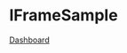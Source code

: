 # IFrameSample
<a href="https://sergeydavidovich.github.io/IFrameSample/" target="_blank">Dashboard</a>
